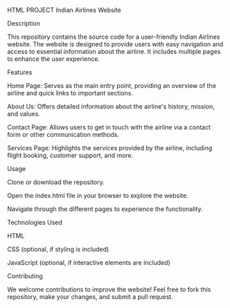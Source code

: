 HTML PROJECT
Indian Airlines Website

Description

This repository contains the source code for a user-friendly Indian Airlines website. The website is designed to provide users with easy navigation and access to essential information about the airline. It includes multiple pages to enhance the user experience.

Features

Home Page: Serves as the main entry point, providing an overview of the airline and quick links to important sections.

About Us: Offers detailed information about the airline's history, mission, and values.

Contact Page: Allows users to get in touch with the airline via a contact form or other communication methods.

Services Page: Highlights the services provided by the airline, including flight booking, customer support, and more.

Usage

Clone or download the repository.

Open the index.html file in your browser to explore the website.

Navigate through the different pages to experience the functionality.

Technologies Used

HTML

CSS (optional, if styling is included)

JavaScript (optional, if interactive elements are included)

Contributing

We welcome contributions to improve the website! Feel free to fork this repository, make your changes, and submit a pull request.
